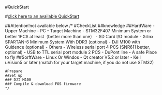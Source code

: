 #QuickStart

#[click here to an available QuickStart](https://github.com/justwillim/FOS/tree/Development/Lib/DJISDK)

##Attention!not available below
    /*
    #CheckList
    ##knowledge
    ##HardWare
    - Upper Machine
    	- PC
    - Target Machine
    	- STM32F407 Minimum System or better 1PCS at least（better more than one）
    	- SD Card I/O module
    	- Xilinx SPARTAN-6 Minimum System With DDR3 (optional)
    	- DJI M100 with Guidence (optional)
    - Others
    	- Wireless serial port 4 PCS (SNR611 better, optional)
    	- USB to TTL serial port module 2 PCS
    	- DuPont line
    	- A safe Place to fly
    ##SorftWare
    - Linux Or Windos
    - Qt creator V5.2 or later
    - Keil uVision5 or later 
    (match for your target machine, if you do not use STM32)
    
    #Prepare
    ##Set up
    ### DJI M100
    ### Compile & download FOS firmware
    */